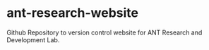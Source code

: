 # ant-research-website
Github Repository to version control website for ANT Research and Development Lab.
